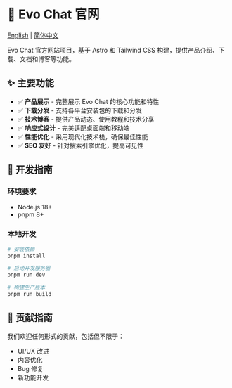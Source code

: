 # 🚀 Evo Chat 官网

[English](./README.md) | [简体中文](./README.zh-CN.md)

<!-- <img src="public/placeholder-hero.jpg" align="right" alt="Evo Chat Website Screenshot" width="100" height="358"> -->

Evo Chat 官方网站项目，基于 Astro 和 Tailwind CSS 构建，提供产品介绍、下载、文档和博客等功能。

## ✨ 主要功能

- ✅ **产品展示** - 完整展示 Evo Chat 的核心功能和特性
- ✅ **下载分发** - 支持各平台安装包的下载和分发
- ✅ **技术博客** - 提供产品动态、使用教程和技术分享
- ✅ **响应式设计** - 完美适配桌面端和移动端
- ✅ **性能优化** - 采用现代化技术栈，确保最佳性能
- ✅ **SEO 友好** - 针对搜索引擎优化，提高可见性

## 🚀 开发指南

### 环境要求

- Node.js 18+
- pnpm 8+

### 本地开发

```bash
# 安装依赖
pnpm install

# 启动开发服务器
pnpm run dev

# 构建生产版本
pnpm run build
```

## 🤝 贡献指南

我们欢迎任何形式的贡献，包括但不限于：

- UI/UX 改进
- 内容优化
- Bug 修复
- 新功能开发
